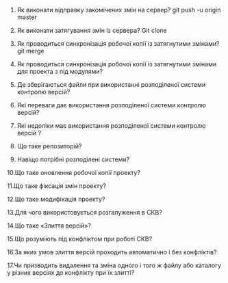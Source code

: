 1. Як виконати відправку закомічених змін на сервер? 
git push -u origin master

2. Як виконати затягування змін із сервера? 
Git clone

3. Як проводиться синхронізація робочої копії із затягнутими змінами? 
git merge

4. Як проводиться синхронізація робочої копії із затягнутими змінами для 
проекта з під модулями? 


5. Де зберігаються файли при використанні розподіленої системи контролю 
версій? 


6. Які переваги дає використання розподіленої системи контролю версій? 


7. Які недоліки має використання розподіленої системи контролю версій ? 


8. Що таке репозиторій? 


9. Навіщо потрібні розподілені системи? 


10.Що таке оновлення робочої копії проекту? 


11.Що таке фіксація змін проекту? 


12.Що таке модифікація проекту? 


13.Для чого використовується розгалуження в СКВ? 


14.Що таке «Злиття версій»? 


15.Що розуміють під конфліктом при роботі СКВ? 


16.За яких умов злиття версій проходить автоматично і без конфліктів? 


17.Чи призводить видалення та зміна одного і того ж файлу або каталогу у 
різних версіях до конфлікту при їх злитті?

